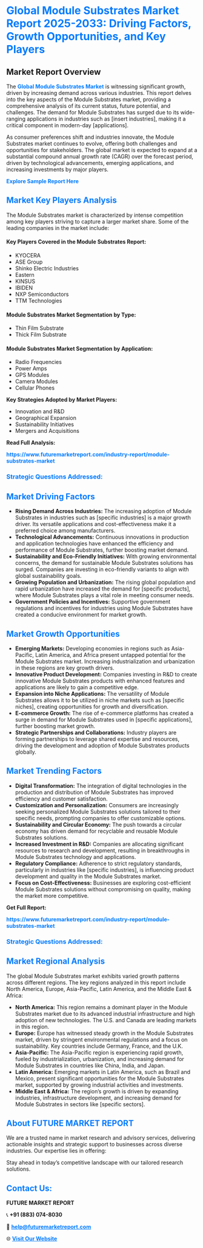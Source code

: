 <h1 style="color: #007BFF;">Global Module Substrates Market Report 2025-2033: Driving Factors, Growth Opportunities, and Key Players</h1>

<section id="overview">
<h2>Market Report Overview</h2>
<p>The <a href="https://www.futuremarketreport.com/industry-report/module-substrates-market" style="color: #007BFF; text-decoration: none;"><strong>Global Module Substrates Market</strong></a> is witnessing significant growth, driven by increasing demand across various industries. This report delves into the key aspects of the Module Substrates market, providing a comprehensive analysis of its current status, future potential, and challenges. The demand for Module Substrates has surged due to its wide-ranging applications in industries such as [insert industries], making it a critical component in modern-day [applications].</p>
<p>As consumer preferences shift and industries innovate, the Module Substrates market continues to evolve, offering both challenges and opportunities for stakeholders. The global market is expected to expand at a substantial compound annual growth rate (CAGR) over the forecast period, driven by technological advancements, emerging applications, and increasing investments by major players.</p>
</section>

<section id="overview">
<p><a href="https://www.futuremarketreport.com/request-sample/reportId=82014" style="color: #007BFF; text-decoration: none;"><strong>Explore Sample Report Here</strong></a></p>
</section>

<section id="key-players">
<h2 style="color: #007BFF;">Market Key Players Analysis</h2>
<p>The Module Substrates market is characterized by intense competition among key players striving to capture a larger market share. Some of the leading companies in the market include:</p>
<h4>Key Players Covered in the Module Substrates Report:</h4>
<ul><li>KYOCERA</li><li>ASE Group</li><li>Shinko Electric Industries</li><li>Eastern</li><li>KINSUS</li><li>IBIDEN</li><li>NXP Semiconductors</li><li>TTM Technologies</li></ul>
<h4>Module Substrates Market Segmentation by Type:</h4>
<ul><li>Thin Film Substrate</li><li>Thick Film Substrate</li></ul>

<h4>Module Substrates Market Segmentation by Application:</h4>
<ul><li>Radio Frequencies</li><li>Power Amps</li><li>GPS Modules</li><li>Camera Modules</li><li>Cellular Phones</li></ul>
<p><strong>Key Strategies Adopted by Market Players:</strong></p>
<ul>
<li>Innovation and R&D</li>
<li>Geographical Expansion</li>
<li>Sustainability Initiatives</li>
<li>Mergers and Acquisitions</li>
</ul>
</section>

<section>
<p><strong>Read Full Analysis: </strong></p><a href="https://www.futuremarketreport.com/industry-report/module-substrates-market" style="color: #007BFF; text-decoration: none;"><strong>https://www.futuremarketreport.com/industry-report/module-substrates-market</strong></a>
<h3 style="color: #007BFF;">Strategic Questions Addressed:</h3>
</section>

<section id="driving-factors">
<h2 style="color: #007BFF;">Market Driving Factors</h2>
<ul>
<li><strong>Rising Demand Across Industries:</strong> The increasing adoption of Module Substrates in industries such as [specific industries] is a major growth driver. Its versatile applications and cost-effectiveness make it a preferred choice among manufacturers.</li>
<li><strong>Technological Advancements:</strong> Continuous innovations in production and application technologies have enhanced the efficiency and performance of Module Substrates, further boosting market demand.</li>
<li><strong>Sustainability and Eco-Friendly Initiatives:</strong> With growing environmental concerns, the demand for sustainable Module Substrates solutions has surged. Companies are investing in eco-friendly variants to align with global sustainability goals.</li>
<li><strong>Growing Population and Urbanization:</strong> The rising global population and rapid urbanization have increased the demand for [specific products], where Module Substrates plays a vital role in meeting consumer needs.</li>
<li><strong>Government Policies and Incentives:</strong> Supportive government regulations and incentives for industries using Module Substrates have created a conducive environment for market growth.</li>
</ul>
</section>

<section id="growth-opportunities">
<h2 style="color: #007BFF;">Market Growth Opportunities</h2>
<ul>
<li><strong>Emerging Markets:</strong> Developing economies in regions such as Asia-Pacific, Latin America, and Africa present untapped potential for the Module Substrates market. Increasing industrialization and urbanization in these regions are key growth drivers.</li>
<li><strong>Innovative Product Development:</strong> Companies investing in R&D to create innovative Module Substrates products with enhanced features and applications are likely to gain a competitive edge.</li>
<li><strong>Expansion into Niche Applications:</strong> The versatility of Module Substrates allows it to be utilized in niche markets such as [specific niches], creating opportunities for growth and diversification.</li>
<li><strong>E-commerce Growth:</strong> The rise of e-commerce platforms has created a surge in demand for Module Substrates used in [specific applications], further boosting market growth.</li>
<li><strong>Strategic Partnerships and Collaborations:</strong> Industry players are forming partnerships to leverage shared expertise and resources, driving the development and adoption of Module Substrates products globally.</li>
</ul>
</section>

<section id="trending-factors">
<h2 style="color: #007BFF;">Market Trending Factors</h2>
<ul>
<li><strong>Digital Transformation:</strong> The integration of digital technologies in the production and distribution of Module Substrates has improved efficiency and customer satisfaction.</li>
<li><strong>Customization and Personalization:</strong> Consumers are increasingly seeking personalized Module Substrates solutions tailored to their specific needs, prompting companies to offer customizable options.</li>
<li><strong>Sustainability and Circular Economy:</strong> The push towards a circular economy has driven demand for recyclable and reusable Module Substrates solutions.</li>
<li><strong>Increased Investment in R&D:</strong> Companies are allocating significant resources to research and development, resulting in breakthroughs in Module Substrates technology and applications.</li>
<li><strong>Regulatory Compliance:</strong> Adherence to strict regulatory standards, particularly in industries like [specific industries], is influencing product development and quality in the Module Substrates market.</li>
<li><strong>Focus on Cost-Effectiveness:</strong> Businesses are exploring cost-efficient Module Substrates solutions without compromising on quality, making the market more competitive.</li>
</ul>
</section>

<section>
<p><strong>Get Full Report: </strong></p><a href="https://www.futuremarketreport.com/industry-report/module-substrates-market" style="color: #007BFF; text-decoration: none;"><strong>https://www.futuremarketreport.com/industry-report/module-substrates-market</strong></a>
<h3 style="color: #007BFF;">Strategic Questions Addressed:</h3>
</section>


<section id="regional-analysis">
<h2 style="color: #007BFF;">Market Regional Analysis</h2>
<p>The global Module Substrates market exhibits varied growth patterns across different regions. The key regions analyzed in this report include North America, Europe, Asia-Pacific, Latin America, and the Middle East & Africa:</p>
<ul>
<li><strong>North America:</strong> This region remains a dominant player in the Module Substrates market due to its advanced industrial infrastructure and high adoption of new technologies. The U.S. and Canada are leading markets in this region.</li>
<li><strong>Europe:</strong> Europe has witnessed steady growth in the Module Substrates market, driven by stringent environmental regulations and a focus on sustainability. Key countries include Germany, France, and the U.K.</li>
<li><strong>Asia-Pacific:</strong> The Asia-Pacific region is experiencing rapid growth, fueled by industrialization, urbanization, and increasing demand for Module Substrates in countries like China, India, and Japan.</li>
<li><strong>Latin America:</strong> Emerging markets in Latin America, such as Brazil and Mexico, present significant opportunities for the Module Substrates market, supported by growing industrial activities and investments.</li>
<li><strong>Middle East & Africa:</strong> The region’s growth is driven by expanding industries, infrastructure development, and increasing demand for Module Substrates in sectors like [specific sectors].</li>
</ul>
</section>

<footer>
<h2 style="color: #007BFF;">About FUTURE MARKET REPORT</h2>
<p>We are a trusted name in market research and advisory services, delivering actionable insights and strategic support to businesses across diverse industries. Our expertise lies in offering:</p>

<p>Stay ahead in today’s competitive landscape with our tailored research solutions.</p>

<h2 style="color: #007BFF;">Contact Us:</h2>
<p><strong>FUTURE MARKET REPORT</strong></p>
<p>📞 <strong>+91 (883) 074-8030</strong></p>
<p>📧 <strong><a href="mailto:help@futuremarketreport.com" style="color: #007BFF;">help@futuremarketreport.com</a></strong></p>
<p>🌐 <strong><a href="https://www.futuremarketreport.com/" style="color: #007BFF;">Visit Our Website</a></strong></p>
</footer>